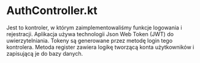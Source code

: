 # AuthController.kt

Jest to kontroler, w którym zaimplementowaliśmy funkcje logowania i rejestracji.
Aplikacja używa technologii Json Web Token (JWT) do uwierzytelniania. Tokeny są
generowane przez metodę login tego kontrolera. Metoda register zawiera logikę
tworzącą konta użytkowników i zapisującą je do bazy danych.
